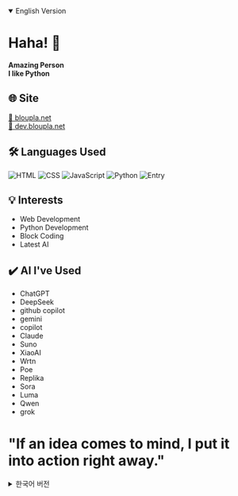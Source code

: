 <!-- --------------------------------------------------------------------- -->
<!-- 1) 영어 버전 (기본으로 열려있음) -->
<details open>
  <summary>English Version</summary>
  
  # Haha! 👋
  
  **Amazing Person**  
  **I like Python**  

  ## 🌐 Site
  [🔗 bloupla.net](https://bloupla.net)<br>
  [🔗 dev.bloupla.net](https://dev.bloupla.net)

  ## 🛠️ Languages Used
  ![HTML](https://img.shields.io/badge/HTML-E34F26?style=flat&logo=html5&logoColor=white)
  ![CSS](https://img.shields.io/badge/CSS-1572B6?style=flat&logo=css3&logoColor=white)
  ![JavaScript](https://img.shields.io/badge/JavaScript-F7DF1E?style=flat&logo=javascript&logoColor=black)
  ![Python](https://img.shields.io/badge/Python-3776AB?style=flat&logo=python&logoColor=white)
  ![Entry](https://img.shields.io/badge/Entry-00AA00?style=flat&logo=entry&logoColor=white)

  ## 💡 Interests
  - Web Development
  - Python Development
  - Block Coding
  - Latest AI

  ## ✔️ AI I've Used
  - ChatGPT
  - DeepSeek
  - github copilot
  - gemini
  - copilot
  - Claude
  - Suno
  - XiaoAI
  - Wrtn
  - Poe
  - Replika
  - Sora
  - Luma
  - Qwen
  - grok

  # "If an idea comes to mind, I put it into action right away."

</details>

<!-- --------------------------------------------------------------------- -->
<!-- 2) 한국어 버전 (기본으로 닫혀있음) -->
<details>
  <summary>한국어 버전</summary>
  
  # 하하! 👋
  
  **엄청난 사람**  
  **I like Python**  

  ## 🌐 사이트
  [🔗 bloupla.net](https://bloupla.net)<br>
  [🔗 dev.bloupla.net](https://dev.bloupla.net)

  ## 🛠️ 써본 언어
  ![HTML](https://img.shields.io/badge/HTML-E34F26?style=flat&logo=html5&logoColor=white)
  ![CSS](https://img.shields.io/badge/CSS-1572B6?style=flat&logo=css3&logoColor=white)
  ![JavaScript](https://img.shields.io/badge/JavaScript-F7DF1E?style=flat&logo=javascript&logoColor=black)
  ![Python](https://img.shields.io/badge/Python-3776AB?style=flat&logo=python&logoColor=white)
  ![Entry](https://img.shields.io/badge/Entry-00AA00?style=flat&logo=entry&logoColor=white)

  ## 💡 관심
  - 웹 개발
  - 파이썬 개발
  - 블럭코딩
  - 최신 AI

  ## ✔️ 써본 AI
  - ChatGPT
  - DeepSeek
  - github copilot
  - gemini
  - copilot
  - Claude
  - Suno
  - XiaoAI
  - Wrtn
  - Poe
  - Replika
  - Sora
  - Luma
  - Qwen
  - grok

  # "생각나면 바로 실천한다."

</details>
